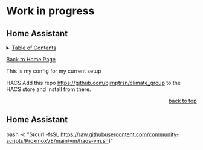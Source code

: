 # Work in progress

<a id="readme_top"></a>
## Home Assistant

<details>
<summary><u>Table of Contents</u></summary>

+ <a href="#Home_Assitant">Home Assitant</a>

</details> 

<a href="https://github.com/HomeStudiosDIY/HomeStudiosDIY/blob/main/README.md">Back to Home Page</a>







This is my config for my current setup  


HACS Add this repo https://github.com/bjrnptrsn/climate_group to the HACS store and install from there.



<p align="right"><a href="#readme_top">back to top</a></p>


## Home Assistant


bash -c "$(curl -fsSL https://raw.githubusercontent.com/community-scripts/ProxmoxVE/main/vm/haos-vm.sh)"


